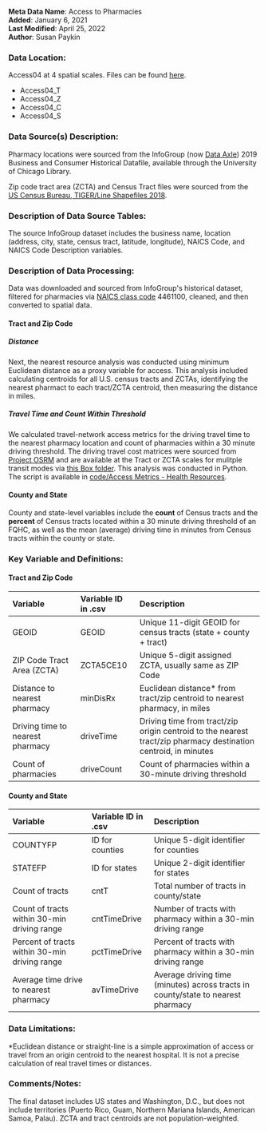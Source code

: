 **Meta Data Name**: Access to Pharmacies  
**Added**: January 6, 2021  
**Last Modified**: April 25, 2022  
**Author**: Susan Paykin    

### Data Location: 
Access04 at 4 spatial scales. Files can be found [here](/data_final).
* Access04_T  
* Access04_Z  
* Access04_C
* Access04_S

### Data Source(s) Description:  
Pharmacy locations were sourced from the InfoGroup (now [Data Axle](https://www.data-axle.com/)) 2019 Business and Consumer Historical Datafile, available through the University of Chicago Library.

Zip code tract area (ZCTA) and Census Tract files were sourced from the [US Census Bureau, TIGER/Line Shapefiles 2018](https://www.census.gov/geographies/mapping-files/time-series/geo/carto-boundary-file.html). 

### Description of Data Source Tables: 
The source InfoGroup dataset includes the business name, location (address, city, state, census tract, latitude, longitude), NAICS Code, and NAICS Code Description variables. 

### Description of Data Processing: 

Data was downloaded and sourced from InfoGroup's historical dataset, filtered for pharmacies via [NAICS class code](https://www.naics.com/naics-code-description/?code=446110) 4461100, cleaned, and then converted to spatial data. 

#### Tract and Zip Code

##### Distance
Next, the nearest resource analysis was conducted using minimum Euclidean distance as a proxy variable for access. This analysis included calculating centroids for all U.S. census tracts and ZCTAs, identifying the nearest pharmact to each tract/ZCTA centroid, then measuring the distance in miles.

##### Travel Time and Count Within Threshold
We calculated travel-network access metrics for the driving travel time to the nearest pharmacy location and count of pharmacies within a 30 minute driving threshold. The driving travel cost matrices were sourced from [Project OSRM](http://project-osrm.org/) and are available at the Tract or ZCTA scales for mulitple transit modes via [this Box folder](https://uchicago.app.box.com/s/ae2mtsw7f5tb4rhciczufdxd0owc23as). This analysis was conducted in Python. The script is available in [code/Access Metrics - Health Resources](https://github.com/GeoDaCenter/opioid-policy-scan/tree/master/code/Access%20Metrics%20-%20Health%20Resources).

#### County and State 
County and state-level variables include the **count** of Census tracts and the **percent** of Census tracts located within a 30 minute driving threshold of an FQHC, as well as the mean (average) driving time in minutes from Census tracts within the county or state. 

### Key Variable and Definitions:

#### Tract and Zip Code

| Variable | Variable ID in .csv | Description |
|:---------|:--------------------|:------------|
| GEOID | GEOID | Unique 11-digit GEOID for census tracts (state + county + tract) |
| ZIP Code Tract Area (ZCTA) | ZCTA5CE10 | Unique 5-digit assigned ZCTA, usually same as ZIP Code  |
| Distance to nearest pharmacy | minDisRx | Euclidean distance* from tract/zip centroid to nearest pharmacy, in miles |
| Driving time to nearest pharmacy | driveTime | Driving time from tract/zip origin centroid to the nearest tract/zip pharmacy destination centroid, in minutes |
| Count of pharmacies | driveCount | Count of pharmacies within a 30-minute driving threshold |

#### County and State
| Variable | Variable ID in .csv | Description |
|:---------|:--------------------|:------------|
| COUNTYFP | ID for counties | Unique 5-digit identifier for counties| 
| STATEFP | ID for states | Unique 2-digit identifier for states| 
| Count of tracts | cntT | Total number of tracts in county/state | 
| Count of tracts within 30-min driving range | cntTimeDrive | Number of tracts with pharmacy within a 30-min driving range |
| Percent of tracts within 30-min driving range | pctTimeDrive | Percent of tracts with pharmacy within a 30-min driving range |
| Average time drive to nearest pharmacy | avTimeDrive | Average driving time (minutes) across tracts in county/state to nearest pharmacy |

### Data Limitations:
*Euclidean distance or straight-line is a simple approximation of access or travel from an origin centroid to the nearest hospital. It is not a precise calculation of real travel times or distances.

### Comments/Notes:
The final dataset includes US states and Washington, D.C., but does not include territories (Puerto Rico, Guam, Northern Mariana Islands, American Samoa, Palau). ZCTA and tract centroids are not population-weighted.
